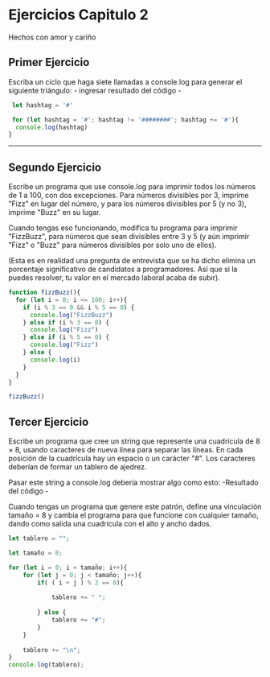 # Ejercicios Capitulo 2

Hechos con amor y cariño

## Primer Ejercicio

Escriba un ciclo que haga siete llamadas a console.log para generar el siguiente triángulo: - ingresar resultado del código -

```javascript
 let hashtag = '#'

 for (let hashtag = '#'; hashtag != '########'; hashtag += '#'){
  console.log(hashtag)
} 
```

------------

## Segundo Ejercicio

Escribe un programa que use console.log para imprimir todos los números de 1 a 100, con dos excepciones. Para números divisibles por 3, imprime "Fizz" en lugar del número, y para los números divisibles por 5 (y no 3), imprime "Buzz" en su lugar.

Cuando tengas eso funcionando, modifica tu programa para imprimir "FizzBuzz", para números que sean divisibles entre 3 y 5 (y aún imprimir "Fizz" o "Buzz" para números divisibles por solo uno de ellos).

(Esta es en realidad una pregunta de entrevista que se ha dicho elimina un porcentaje significativo de candidatos a programadores. Así que si la puedes resolver, tu valor en el mercado laboral acaba de subir).

```javascript
function fizzBuzz(){
  for (let i = 0; i <= 100; i++){
    if (i % 3 == 0 && i % 5 == 0) {
      console.log("FizzBuzz")
    } else if (i % 3 == 0) {
      console.log("Fizz")
    } else if (i % 5 == 0) {
      console.log("Fizz")
    } else {
      console.log(i)
    }
  }
}

fizzBuzz()
```

## Tercer Ejercicio

Escribe un programa que cree un string que represente una cuadrícula de 8 × 8, usando caracteres de nueva línea para separar las líneas. En cada posición de la cuadrícula hay un espacio o un carácter "#". Los caracteres deberían de formar un tablero de ajedrez.

Pasar este string a console.log debería mostrar algo como esto: -Resultado del código -

Cuando tengas un programa que genere este patrón, define una vinculación tamaño = 8 y cambia el programa para que funcione con cualquier tamaño, dando como salida una cuadrícula con el alto y ancho dados.

``` javascript
let tablero = "";

let tamaño = 8;

for (let i = 0; i < tamaño; i++){ 
    for (let j = 0; j < tamaño; j++){
        if( ( i + j ) % 2 == 0){
          
            tablero += " ";
          
        } else {
            tablero += "#";
        }
    }
  
    tablero += "\n";
}
console.log(tablero);
```